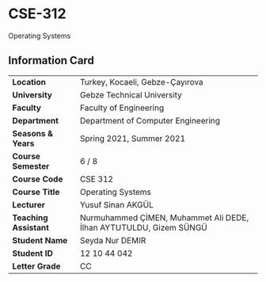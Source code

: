 # CSE-312
Operating Systems

## Information Card
| | |
| --- | --- |
| **Location** | Turkey, Kocaeli, Gebze-Çayırova |
| **University** | Gebze Technical University |
| **Faculty** | Faculty of Engineering |
| **Department** | Department of Computer Engineering |
| **Seasons & Years** | Spring 2021, Summer 2021 |
| **Course Semester** | 6 / 8 |
| **Course Code** | CSE 312 |
| **Course Title** | Operating Systems |
| **Lecturer** | Yusuf Sinan AKGÜL |
| **Teaching Assistant** | Nurmuhammed ÇİMEN, Muhammet Ali DEDE, İlhan AYTUTULDU, Gizem SÜNGÜ |
| **Student Name** | Seyda Nur DEMIR |
| **Student ID** | 12 10 44 042 |
| **Letter Grade** | CC |
